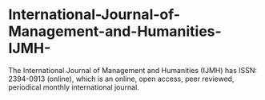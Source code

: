 # International-Journal-of-Management-and-Humanities-IJMH-
The International Journal of Management and Humanities (IJMH) has ISSN: 2394-0913 (online), which is an online, open access, peer reviewed, periodical monthly international journal. 
